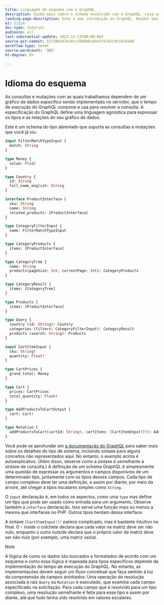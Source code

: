 ```yaml
---
title: Linguagem de esquema com o GraphQL
description: Saiba mais sobre o schema envolvido com o GraphQL. Leia uma descrição do schema, juntamente com alguns padrões interessantes e maneiras de ler o schema.
landing-page-description: Esta é uma introdução ao GraphQL. Noções básicas sobre o schema e como interpretar alguns dos elementos
kt: 11524
doc-type: tutorial
audience: all
last-substantial-update: 2022-12-13T00:00:00Z
source-git-commit: 52738be67e20cc2048bbc04afc5c01c9c5478a98
workflow-type: tm+mt
source-wordcount: '383'
ht-degree: 0%

---
```



# Idioma do esquema

As consultas e mutações com as quais trabalhamos dependem de um gráfico de dados específico sendo implementado no servidor, que o tempo de execução do GraphQL consome e usa para resolver a consulta. A especificação do GraphQL define uma linguagem agnóstica para expressar os tipos e as relações do seu gráfico de dados.

Este é um schema do tipo abreviado que suporta as consultas e mutações que você já viu:

```graphql
input FilterMatchTypeInput {
  match: String
}

type Money {
  value: Float
}

type Country {
  id: String
  full_name_english: String
}

interface ProductInterface {
  sku: String
  name: String
  related_products: [ProductInterface]
}

type CategoryFilterInput {
  name: FilterMatchTypeInput
}

type CategoryProducts {
  items: [ProductInterface]
}

type CategoryTree {
  name: String
  products(pageSize: Int, currentPage: Int): CategoryProducts
}

type CategoryResult {
  items: [CategoryTree]
}

type Products {
  items: [ProductInterface]
}

type Query {
  country (id: String): Country
  categories (filters: CategoryFilterInput): CategoryResult
  products (search: String): Products
}

input CartItemInput {
  sku: String!
  quantity: Float!
}

type CartPrices {
  grand_total: Money
}

type Cart {
  prices: CartPrices
  total_quantity: Float!
}

type AddProductsToCartOutput {
  cart: Cart!
}

type Mutation {
  addProductsToCart(cartId: String!, cartItems: [CartItemInput!]!): AddProductsToCartOutput
}
```

Você pode se aprofundar em [a documentação do GraphQL](https://graphql.org/learn/schema/) para saber mais sobre os detalhes do tipo de sistema, incluindo sintaxe para alguns conceitos não representados aqui. No entanto, o exemplo acima é autoexplicativo. (Além disso, observe como a sintaxe é semelhante à sintaxe de consulta.) A definição de um schema GraphQL é simplesmente uma questão de expressar os argumentos e campos disponíveis de um determinado tipo, juntamente com os tipos desses campos. Cada tipo de campo complexo deve ter uma definição, e assim por diante, por meio da árvore, até chegar a tipos escalares simples como `String`.

O `input` declaração é, em todos os aspectos, como uma `type` mas define um tipo que pode ser usado como entrada para um argumento. Observe também a `interface` declaração. Isso serve uma função mais ou menos a mesma que interfaces no PHP. Outros tipos herdam dessa interface.

A sintaxe `[CartItemInput!]!` parece complicado, mas é bastante intuitivo no final. O `!` _inside_ o colchete declara que cada valor na matriz deve ser não nulo, enquanto o outro _outside_ declara que o próprio valor da matriz deve ser não nulo (por exemplo, uma matriz vazia).

>[!NOTE]
>
>A lógica de como os dados são buscados e formatados de acordo com um esquema e como essa lógica é mapeada para tipos específicos depende da implementação do tempo de execução do GraphQL. No entanto, as implementações devem seguir um fluxo conceitual que faça sentido à luz da compreensão de campos aninhados: Uma operação de resolução associada à raiz `Query` ou `Mutation` é executado, que examina cada campo especificado na solicitação. Para cada campo que é resolvido para um tipo complexo, uma resolução semelhante é feita para esse tipo e assim por diante, até que tudo tenha sido resolvido em valores escalares.


